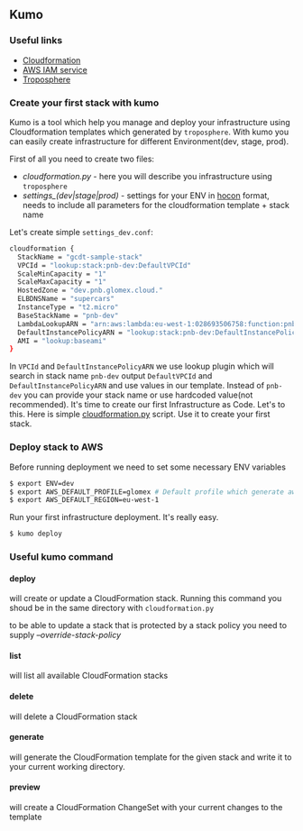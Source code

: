 ## Kumo
### Useful links
* [Cloudformation](http://docs.aws.amazon.com/AWSCloudFormation/latest/UserGuide)
* [AWS IAM service](https://aws.amazon.com/iam/)
* [Troposphere](https://github.com/cloudtools/troposphere)
### Create your first stack with kumo
Kumo is a tool which help you manage and deploy your infrastructure using Cloudformation templates which generated by `troposphere`. With kumo you can easily create infrastructure for different Environment(dev, stage, prod).

First of all you need to create two files:
* *cloudformation.py* - here you will describe you infrastructure using `troposphere`
* *settings_(dev|stage|prod)* - settings for your ENV in [hocon](https://github.com/typesafehub/config/blob/master/HOCON.md) format, needs to include all parameters for the cloudformation template + stack name

Let's create simple `settings_dev.conf`:
```bash
cloudformation {
  StackName = "gcdt-sample-stack"
  VPCId = "lookup:stack:pnb-dev:DefaultVPCId"
  ScaleMinCapacity = "1"
  ScaleMaxCapacity = "1"
  HostedZone = "dev.pnb.glomex.cloud."
  ELBDNSName = "supercars"
  InstanceType = "t2.micro"
  BaseStackName = "pnb-dev"
  LambdaLookupARN = "arn:aws:lambda:eu-west-1:028693506758:function:pnb-dev-lambdaEC2Basics-6UJ7UUM24G09"
  DefaultInstancePolicyARN = "lookup:stack:pnb-dev:DefaultInstancePolicyARN"
  AMI = "lookup:baseami"
}
```
In `VPCId` and `DefaultInstancePolicyARN` we use lookup plugin which will search in stack name `pnb-dev` output `DefaultVPCId` and `DefaultInstancePolicyARN` and use values in our template. Instead of `pnb-dev` you can provide your stack name or use hardcoded value(not recommended).
It's time to create our first Infrastructure as Code. Let's to this.
Here is simple [cloudformation.py](https://github.com/glomex/gcdt-sample-stack/blob/master/infrastructure/cloudformation.py) script. Use it to create your first stack.

### Deploy stack to AWS
Before running deployment we need to set some necessary ENV variables
```bash
$ export ENV=dev
$ export AWS_DEFAULT_PROFILE=glomex # Default profile which generate aws-mfa
$ export AWS_DEFAULT_REGION=eu-west-1
```
Run your first infrastructure deployment. It's really easy.
```bash
$ kumo deploy
```
### Useful kumo command
#### deploy
will create or update a CloudFormation stack. Running this command you shoud be in the same directory with `cloudformation.py`

to be able to update a stack that is protected by a stack policy you need to supply *–override-stack-policy*
#### list
will list all available CloudFormation stacks
#### delete
will delete a CloudFormation stack
#### generate
will generate the CloudFormation template for the given stack and write it to your current working directory.
#### preview
will create a CloudFormation ChangeSet with your current changes to the template
